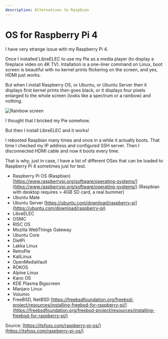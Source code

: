```yaml
---
description: Alternatives to Raspbian
---
```


# OS for Raspberry Pi 4

I have very strange issue with my Raspberry Pi 4.&#x20;

Once I installed LibreELEC to use my Pie as a media player (to display a fireplace video on 4K TV). Intallation is a one-liner command on Linux, boot screen is beautiful with no kernel prints flickering on the screen, and yes, HDMI just works.

But when I install Raspberry OS, or Ubuntu, or Ubuntu Server then it displays first kernel prints then goes black, or it displays four pixels enlarged to the whole screen (looks like a spectrum or a rainbow) and nothing.&#x20;

![Rainbow screen](../.gitbook/assets/IMG\_3269.JPG)

I thought that I bricked my Pie somehow.&#x20;

But then I install LibreELEC and it works!

I rebooted Raspbian many times and once in a while it actually boots. That time I checked my IP address and configured SSH server. Then I disconnected HDMI cable and now it boots every time.

That is why, just in case, I have a list of different OSes that can be loaded to Raspberry Pi 4 sometimes just for test.

* Raspberry Pi OS (Raspbian) [https://www.raspberrypi.org/software/operating-systems/](https://www.raspberrypi.org/software/operating-systems/) (Raspbian with desktop requires > 4GB SD card, a real bummer)
* Ubuntu Mate
* Ubuntu Server [https://ubuntu.com/download/raspberry-pi](https://ubuntu.com/download/raspberry-pi)
* LibreELEC
* OSMC
* RISC OS
* Mozilla WebThings Gateway
* Ubuntu Core
* DietPi
* Lakka Linux
* RetroPie
* KaliLinux
* OpenMediaVault
* ROKOS
* Alpine Linux
* Kano OS
* KDE Plasma Bigscreen
* Manjaro Linux
* Volumio
* FreeBSD, NetBSD [https://freebsdfoundation.org/freebsd-project/resources/installing-freebsd-for-raspberry-pi/](https://freebsdfoundation.org/freebsd-project/resources/installing-freebsd-for-raspberry-pi/)

Source: [https://itsfoss.com/raspberry-pi-os/](https://itsfoss.com/raspberry-pi-os/)
